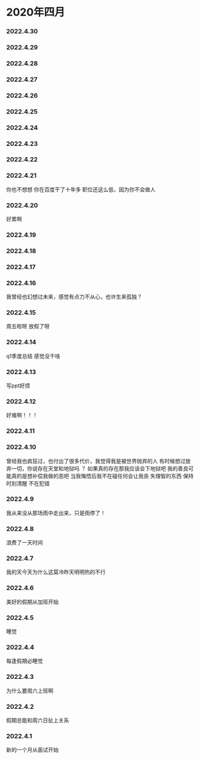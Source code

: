 # 2020年四月


### 2022.4.30 
### 2022.4.29
### 2022.4.28 
### 2022.4.27
### 2022.4.26 
### 2022.4.25 
### 2022.4.24 
### 2022.4.23 
### 2022.4.22 
### 2022.4.21
你也不想想 你在百度干了十年多 职位还这么低，因为你不会做人 
### 2022.4.20 
好累啊
### 2022.4.19 
### 2022.4.18
### 2022.4.17 
### 2022.4.16
我曾经也幻想过未来，感觉有点力不从心，也许生来孤独？
### 2022.4.15
周五啦呀 放假了呀
### 2022.4.14
q1季度总结 感觉没干啥
### 2022.4.13
写ppt好烦
### 2022.4.12
好难啊！！！
### 2022.4.11
### 2022.4.10
曾经我也疯狂过，也付出了很多代价，我觉得我是被世界抛弃的人 有时候想过放弃一切，你说存在天堂和地狱吗
？ 如果真的存在那我应该会下地狱吧 我的善良可能真的是想补偿我做的恶吧 当我悔悟后我不在碰任何会让我丧
失理智的东西 保持时刻清醒 不在犯错
### 2022.4.9
我从来没从那场雨中走出来，只是雨停了！
### 2022.4.8
浪费了一天时间
### 2022.4.7
我的天今天为什么这莫冷昨天明明热的不行
### 2022.4.6
美好的假期从加班开始
### 2022.4.5
睡觉
### 2022.4.4
每逢假期必睡觉
### 2022.4.3
为什么要周六上班啊
### 2022.4.2
假期总能和周六日扯上关系
### 2022.4.1
新的一个月从面试开始
